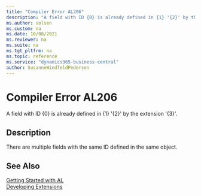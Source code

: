 ```yaml
---
title: "Compiler Error AL206"
description: "A field with ID {0} is already defined in {1} '{2}' by the extension '{3}'."
ms.author: solsen
ms.custom: na
ms.date: 10/08/2021
ms.reviewer: na
ms.suite: na
ms.tgt_pltfrm: na
ms.topic: reference
ms.service: "dynamics365-business-central"
author: SusanneWindfeldPedersen
---
```

[//]: # (START>DO_NOT_EDIT)
[//]: # (IMPORTANT:Do not edit any of the content between here and the END>DO_NOT_EDIT.)
[//]: # (Any modifications should be made in the .xml files in the ModernDev repo.)
# Compiler Error AL206
A field with ID {0} is already defined in {1} '{2}' by the extension '{3}'.


## Description
There are multiple fields with the same ID defined in the same object.

[//]: # (IMPORTANT: END>DO_NOT_EDIT)
## See Also  
[Getting Started with AL](../devenv-get-started.md)  
[Developing Extensions](../devenv-dev-overview.md)  